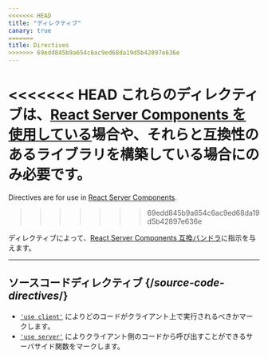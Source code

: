 ```yaml
---
<<<<<<< HEAD
title: "ディレクティブ"
canary: true
=======
title: Directives
>>>>>>> 69edd845b9a654c6ac9ed68da19d5b42897e636e
---
```


<RSC>

<<<<<<< HEAD
これらのディレクティブは、[React Server Components を使用している](/learn/start-a-new-react-project#bleeding-edge-react-frameworks)場合や、それらと互換性のあるライブラリを構築している場合にのみ必要です。
=======
Directives are for use in [React Server Components](/learn/start-a-new-react-project#bleeding-edge-react-frameworks).
>>>>>>> 69edd845b9a654c6ac9ed68da19d5b42897e636e

</RSC>

<Intro>

ディレクティブによって、[React Server Components 互換バンドラ](/learn/start-a-new-react-project#bleeding-edge-react-frameworks)に指示を与えます。

</Intro>

---

## ソースコードディレクティブ {/*source-code-directives*/}

* [`'use client'`](/reference/rsc/use-client) によりどのコードがクライアント上で実行されるべきかマークします。
* [`'use server'`](/reference/rsc/use-server) によりクライアント側のコードから呼び出すことができるサーバサイド関数をマークします。
